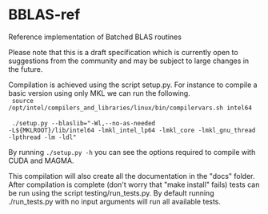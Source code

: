 # BBLAS-ref
Reference implementation of Batched BLAS routines

Please note that this is a draft specification which is currently open to suggestions from the community 
and may be subject to large changes in the future.

Compilation is achieved using the script setup.py. 
For instance to compile a basic version using only MKL we can run the following.
</br>
<code>
source /opt/intel/compilers_and_libraries/linux/bin/compilervars.sh intel64
</code>
</br>
<code>
./setup.py --blaslib="-Wl,--no-as-needed -L${MKLROOT}/lib/intel64 -lmkl_intel_lp64 -lmkl_core -lmkl_gnu_thread -lpthread -lm -ldl"
</code>

By running <code>./setup.py -h</code> you can see the options required to compile with CUDA and MAGMA.

This compilation will also create all the documentation in the "docs" folder. After compilation is complete 
(don't worry that "make install" fails) tests can be run using the script testing/run_tests.py.
By default running ./run_tests.py with no input arguments will run all available tests.
